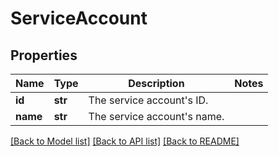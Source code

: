 # ServiceAccount

## Properties
Name | Type | Description | Notes
------------ | ------------- | ------------- | -------------
**id** | **str** | The service account&#39;s ID. | 
**name** | **str** | The service account&#39;s name. | 

[[Back to Model list]](../README.md#documentation-for-models) [[Back to API list]](../README.md#documentation-for-api-endpoints) [[Back to README]](../README.md)


